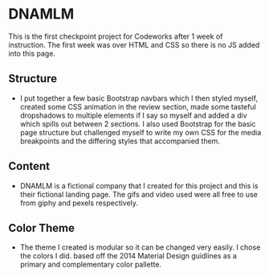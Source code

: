 # DNAMLM

This is the first checkpoint project for Codeworks after 1 week of instruction. The first week was over HTML and CSS so there is no JS added into this page.

## Structure
* I put together a few basic Bootstrap navbars which I  then styled myself, created some CSS animation in the review section, made some tasteful dropshadows to multiple elements if I say so myself and added a div which spills out between 2 sections. I also used Bootstrap for the basic page structure but challenged myself to write my own CSS for the media breakpoints and the differing styles that accompanied them.

## Content
* DNAMLM is a fictional company that I created for this project and this is their fictional landing page. The gifs and video used were all free to use from giphy and pexels respectively.

## Color Theme
* The theme I created is modular so it can be changed very easily. I chose the colors I did. based off the 2014 Material Design guidlines as a primary and complementary color pallette.
